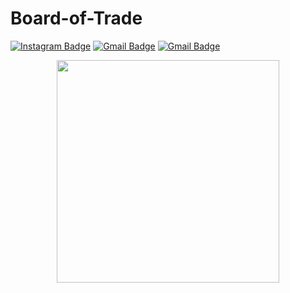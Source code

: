 # Board-of-Trade

[![Instagram Badge](https://img.shields.io/badge/-sh.ay657-purple?style=flat-square&logo=instagram&logoColor=white&link=https://instagram.com/sh.ay657/)](https://instagram.com/sh.ay657)
[![Gmail Badge](https://img.shields.io/badge/-Edselcabaluna21@gmail.com-c14438?style=flat-square&logo=Gmail&logoColor=white&link=mailto:Edselcabaluna21@gmail.com)](mailto:Edselcabaluna21@gmail.com)
[![Gmail Badge](https://img.shields.io/badge/-cabalunaharoldedsel@immaculada.edu.ph-c14438?style=flat-square&logo=Gmail&logoColor=white&link=mailto:cabalunaharoldedsel@immaculada.edu.ph)](mailto:cabalunaharoldedsel@immaculada.edu.ph)

<p align="center">
  <img src="https://github.com/GhostPoltergeist/Board-of-Trade-/blob/main/globe.gif" width="356"/>
</a></p>
